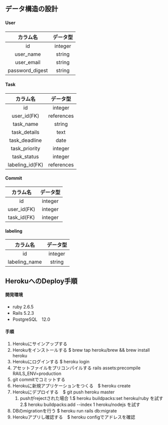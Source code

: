 ## データ構造の設計　　
#### User　
|カラム名|データ型|
|:--:|:--:|
|id|integer|
|user_name|string|
|user_email|string|
|password_digest|string|

#### Task　　
|カラム名|データ型|
|:--:|:--:|
|id|integer|
|user_id(FK)|references|
|task_name|string|
|task_details|text|
|task_deadline|date|
|task_priority|integer|
|task_status|integer|
|labeling_id(FK)|references|

#### Commit
|カラム名|データ型|
|:--:|:--:|
|id|integer|
|user_id(FK)|integer|
|task_id(FK)|integer|

#### labeling
|カラム名|データ型|
|:--:|:--:|
|id|integer|
|labeling_name|string|

## HerokuへのDeploy手順　　　
#### 開発環境　　
- ruby 2.6.5　　
- Rails 5.2.3　　
- PostgreSQL　12.0　　
#### 手順
1. Herokuにサインアップする
1. Herokuをインストールする $ brew tap heroku/brew && brew install heroku
1. Herokuにログインする $ heroku login
1. アセットファイルをプリコンパイルする rails assets:precompile RAILS_ENV=production
1. git commitでコミットする
1. Herokuに新規アプリケーションをつくる　$ heroku create
1. Herokuにデプロイする　$ git push heroku master
    1. pushがrejectされた場合
        1.$ heroku buildpacks:set heroku/ruby を試す
        2.$ heroku buildpacks:add --index 1 heroku/nodejs を試す
1. DBのmigrationを行う $ heroku run rails db:migrate
1. Herokuアプリし確認する　$ heroku configでアドレスを確認
